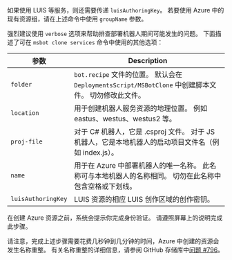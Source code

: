 如果使用 LUIS 等服务，则还需要传递 `luisAuthoringKey`。 若要使用 Azure 中的现有资源组，请在上述命令中使用 `groupName` 参数。

强烈建议使用 `verbose` 选项来帮助排查部署机器人期间可能发生的问题。 下面描述了可在 `msbot clone services` 命令中使用的其他选项：

| 参数    | Description |
|--------------|-------------|
| `folder`     | `bot.recipe` 文件的位置。 默认会在 `DeploymentsScript/MSBotClone` 中创建脚本文件。 切勿修改此文件。|
| `location`   | 用于创建机器人服务资源的地理位置。 例如 eastus、westus、westus2 等。|
| `proj-file`  | 对于 C# 机器人，它是 .csproj 文件。 对于 JS 机器人，它是本地机器人的启动项目文件名（例如 index.js）。|
| `name`       | 用于在 Azure 中部署机器人的唯一名称。 此名称可与本地机器人的名称相同。 切勿在此名称中包含空格或下划线。|
| `luisAuthoringKey` | LUIS 资源的相应 LUIS 创作区域的创作密钥。 |

在创建 Azure 资源之前，系统会提示你完成身份验证。 请遵照屏幕上的说明完成此步骤。

请注意，完成上述步骤需要花费几秒钟到几分钟的时间，Azure 中创建的资源会发生名称重整。 有关名称重整的详细信息，请参阅 GitHub 存储库中[问题 #796](https://github.com/Microsoft/botbuilder-tools/issues/796)。
